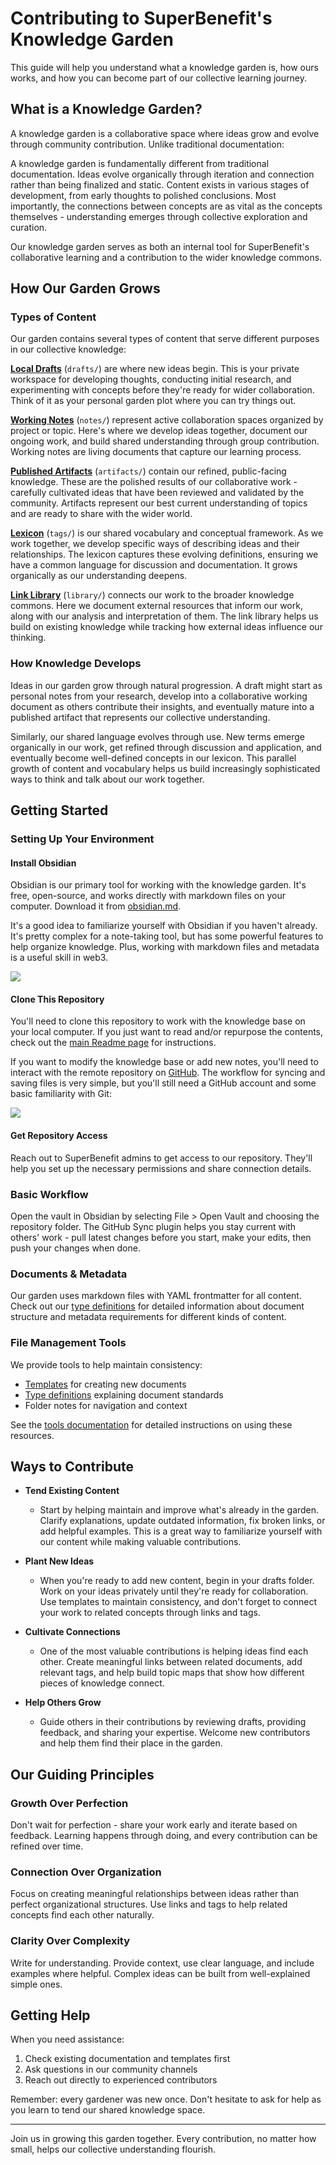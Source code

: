 # Contributing to SuperBenefit's Knowledge Garden

This guide will help you understand what a knowledge garden is, how ours works, and how you can become part of our collective learning journey.

## What is a Knowledge Garden?

A knowledge garden is a collaborative space where ideas grow and evolve through community contribution. Unlike traditional documentation:

A knowledge garden is fundamentally different from traditional documentation. Ideas evolve organically through iteration and connection rather than being finalized and static. Content exists in various stages of development, from early thoughts to polished conclusions. Most importantly, the connections between concepts are as vital as the concepts themselves - understanding emerges through collective exploration and curation.

Our knowledge garden serves as both an internal tool for SuperBenefit's collaborative learning and a contribution to the wider knowledge commons.

## How Our Garden Grows

### Types of Content

Our garden contains several types of content that serve different purposes in our collective knowledge:

**[Local Drafts](drafts/drafts.md)** (`drafts/`) are where new ideas begin. This is your private workspace for developing thoughts, conducting initial research, and experimenting with concepts before they're ready for wider collaboration. Think of it as your personal garden plot where you can try things out.

**[Working Notes](notes/notes.md)** (`notes/`) represent active collaboration spaces organized by project or topic. Here's where we develop ideas together, document our ongoing work, and build shared understanding through group contribution. Working notes are living documents that capture our learning process.

**[Published Artifacts](artifacts/artifacts.md)** (`artifacts/`) contain our refined, public-facing knowledge. These are the polished results of our collaborative work - carefully cultivated ideas that have been reviewed and validated by the community. Artifacts represent our best current understanding of topics and are ready to share with the wider world.

**[Lexicon](tags/tags.md)** (`tags/`) is our shared vocabulary and conceptual framework. As we work together, we develop specific ways of describing ideas and their relationships. The lexicon captures these evolving definitions, ensuring we have a common language for discussion and documentation. It grows organically as our understanding deepens.

**[Link Library](library/library.md)** (`library/`) connects our work to the broader knowledge commons. Here we document external resources that inform our work, along with our analysis and interpretation of them. The link library helps us build on existing knowledge while tracking how external ideas influence our thinking.

### How Knowledge Develops

Ideas in our garden grow through natural progression. A draft might start as personal notes from your research, develop into a collaborative working document as others contribute their insights, and eventually mature into a published artifact that represents our collective understanding.

Similarly, our shared language evolves through use. New terms emerge organically in our work, get refined through discussion and application, and eventually become well-defined concepts in our lexicon. This parallel growth of content and vocabulary helps us build increasingly sophisticated ways to think and talk about our work together.

## Getting Started

### Setting Up Your Environment

#### Install Obsidian

   Obsidian is our primary tool for working with the knowledge garden. It's free, open-source, and works directly with markdown files on your computer. Download it from [obsidian.md](https://obsidian.md/).
   
   It's a good idea to familiarize yourself with Obsidian if you haven't already. It's pretty complex for a note-taking tool, but has some powerful features to help organize knowledge. Plus, working with markdown files and metadata is a useful skill in web3.
   
   ![](https://youtu.be/OUrOfIqvGS4?feature=shared)

#### Clone This Repository

You'll need to clone this repository to work with the knowledge base on your local computer. If you just want to read and/or repurpose the contents, check out the [main Readme page](README.md) for instructions. 

If you want to modify the knowledge base or add new notes, you'll need to interact with the remote repository on [GitHub](https://github.com/superbenefit/knowledge-base/). The workflow for syncing and saving files is very simple, but you'll still need a GitHub account and some basic familiarity with Git:

![](https://youtu.be/mJ-qvsxPHpY?feature=shared&t=55)

#### Get Repository Access

Reach out to SuperBenefit admins to get access to our repository. They'll help you set up the necessary permissions and share connection details.

### Basic Workflow

Open the vault in Obsidian by selecting File > Open Vault and choosing the repository folder. The GitHub Sync plugin helps you stay current with others' work - pull latest changes before you start, make your edits, then push your changes when done.

### Documents & Metadata

Our garden uses markdown files with YAML frontmatter for all content. Check out our [type definitions](tools/types/readme.md) for detailed information about document structure and metadata requirements for different kinds of content.

### File Management Tools

We provide tools to help maintain consistency:

- [Templates](tools/templates/readme.md) for creating new documents
- [Type definitions](tools/types/readme.md) explaining document standards
- Folder notes for navigation and context

See the [tools documentation](tools/readme.md) for detailed instructions on using these resources.

## Ways to Contribute

- **Tend Existing Content**
	- Start by helping maintain and improve what's already in the garden. Clarify explanations, update outdated information, fix broken links, or add helpful examples. This is a great way to familiarize yourself with our content while making valuable contributions.

- **Plant New Ideas**
	- When you're ready to add new content, begin in your drafts folder. Work on your ideas privately until they're ready for collaboration. Use templates to maintain consistency, and don't forget to connect your work to related concepts through links and tags.

- **Cultivate Connections**
	- One of the most valuable contributions is helping ideas find each other. Create meaningful links between related documents, add relevant tags, and help build topic maps that show how different pieces of knowledge connect.

- **Help Others Grow**
	- Guide others in their contributions by reviewing drafts, providing feedback, and sharing your expertise. Welcome new contributors and help them find their place in the garden.

## Our Guiding Principles

### Growth Over Perfection
Don't wait for perfection - share your work early and iterate based on feedback. Learning happens through doing, and every contribution can be refined over time.

### Connection Over Organization
Focus on creating meaningful relationships between ideas rather than perfect organizational structures. Use links and tags to help related concepts find each other naturally.

### Clarity Over Complexity
Write for understanding. Provide context, use clear language, and include examples where helpful. Complex ideas can be built from well-explained simple ones.

## Getting Help

When you need assistance:

1. Check existing documentation and templates first
2. Ask questions in our community channels
3. Reach out directly to experienced contributors

Remember: every gardener was new once. Don't hesitate to ask for help as you learn to tend our shared knowledge space.

---

Join us in growing this garden together. Every contribution, no matter how small, helps our collective understanding flourish.